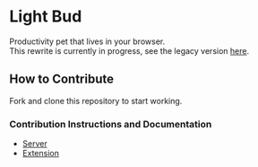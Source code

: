 # Light Bud
Productivity pet that lives in your browser.  
This rewrite is currently in progress, see the legacy version [here](https://github.com/shrub719/light-bud-legacy).

## How to Contribute

Fork and clone this repository to start working.  
### Contribution Instructions and Documentation
- [Server](server/README.md)
- [Extension](extension/README.md)